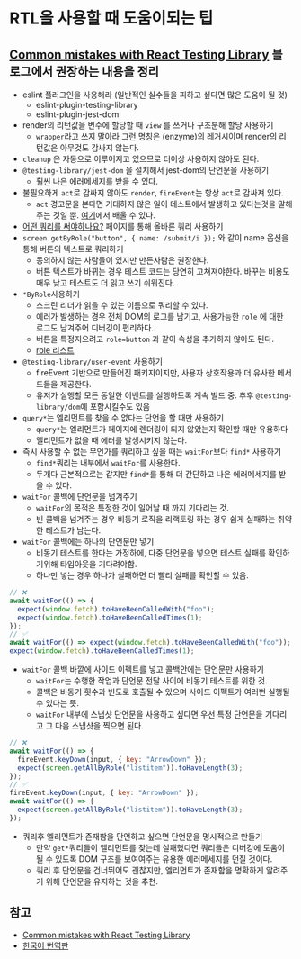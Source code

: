 # RTL을 사용할 때 도움이되는 팁

## [Common mistakes with React Testing Library](https://kentcdodds.com/blog/common-mistakes-with-react-testing-library) 블로그에서 권장하는 내용을 정리

- eslint 플러그인을 사용해라 (일반적인 실수들을 피하고 싶다면 많은 도움이 될 것)
    - eslint-plugin-testing-library
    - eslint-plugin-jest-dom
- render의 리턴값을 변수에 할당할 때 `view` 를 쓰거나 구조분해 할당 사용하기
    - `wrapper`라고 쓰지 말아라 그런 명칭은 (enzyme)의 레거시이며 render의 리턴값은 아무것도 감싸지 않는다.
- `cleanup` 은 자동으로 이루어지고 있으므로 더이상 사용하지 않아도 된다.
- `@testing-library/jest-dom` 을 설치해서 jest-dom의 단언문을 사용하기
    - 훨씬 나은 에러메세지를 받을 수 있다.
- 불필요하게 `act`로 감싸지 않아도 `render`, `fireEvent`는 항상 `act`로 감싸져 있다.
    - `act` 경고문을 본다면 기대하지 않은 일이 테스트에서 발생하고 있다는것을 말해주는 것일 뿐. [여기](https://kentcdodds.com/blog/fix-the-not-wrapped-in-act-warning)에서 배울 수 있다.
- [어떤 쿼리를 써야하나요?](https://testing-library.com/docs/queries/about/#priority) 페이지를 통해 올바른 쿼리 사용하기
- `screen.getByRole("button", { name: /submit/i });` 와 같이 name 옵션을 통해 버튼의 텍스트로 쿼리하기
    - 동의하지 않는 사람들이 있지만 만든사람은 권장한다.
    - 버튼 텍스트가 바뀌는 경우 테스트 코드는 당연히 고쳐져야한다. 바꾸는 비용도 매우 낮고 테스트도 더 읽고 쓰기 쉬워진다.
- `*ByRole`사용하기
    - 스크린 리더가 읽을 수 있는 이름으로 쿼리할 수 있다.
    - 에러가 발생하는 경우 전체 DOM의 로그를 남기고, 사용가능한 `role` 에 대한 로그도 남겨주어 디버깅이 편리하다.
    - 버튼을 특정지으려고 `role=button` 과 같이 속성을 추가하지 않아도 된다.
    - [role 리스트](https://developer.mozilla.org/en-US/docs/Web/Accessibility/ARIA/Roles)
- `@testing-library/user-event` 사용하기
    - fireEvent 기반으로 만들어진 패키지이지만, 사용자 상호작용과 더 유사한 메서드들을 제공한다.
    - 유저가 실행할 모든 동일한 이벤트를 실행하도록 계속 빌드 중. 추후 `@testing-library/dom`에 포함시킬수도 있음
- `query*`는 엘리먼트를 찾을 수 없다는 단언을 할 때만 사용하기
    - `query*`는 엘리먼트가 페이지에 렌더링이 되지 않았는지 확인할 때만 유용하다
    - 엘리먼트가 없을 때 에러를 발생시키지 않는다.
- 즉시 사용할 수 없는 무언가를 쿼리하고 싶을 때는 `waitFor`보다 `find*` 사용하기
    - `find*`쿼리는 내부에서 `waitFor`를 사용한다.
    - 두개다 근본적으로는 같지만 `find*`를 통해 더 간단하고 나은 에러메세지를 받을 수 있다.
- `waitFor` 콜백에 단언문을 넘겨주기
    - `waitFor`의 목적은 특정한 것이 일어날 때 까지 기다리는 것.
    - 빈 콜백을 넘겨주는 경우 비동기 로직을 리랙토링 하는 경우 쉽게 실패하는 취약한 테스트가 남는다.
- `waitFor` 콜백에는 하나의 단언문만 넣기
    - 비동기 테스트를 한다는 가정하에, 다중 단언문을 넣으면 테스트 실패를 확인하기위해 타임아웃을 기다려야함.
    - 하나만 넣는 경우 하나가 실패하면 더 빨리 실패를 확인할 수 있음.

```jsx
// ❌
await waitFor(() => {
  expect(window.fetch).toHaveBeenCalledWith("foo");
  expect(window.fetch).toHaveBeenCalledTimes(1);
});
// ✅
await waitFor(() => expect(window.fetch).toHaveBeenCalledWith("foo"));
expect(window.fetch).toHaveBeenCalledTimes(1);
```

- `waitFor` 콜백 바깥에 사이드 이펙트를 넣고 콜백안에는 단언문만 사용하기
    - `waitFor`는 수행한 작업과 단언문 전달 사이에 비동기 테스트를 위한 것.
    - 콜백은 비동기 횟수과 빈도로 호출될 수 있으며 사이드 이펙트가 여러번 실행될 수 있다는 뜻.
    - `waitFor` 내부에 스냅샷 단언문을 사용하고 싶다면 우선 특정 단언문을 기다리고 그 다음 스냅샷을 찍으면 된다.

```jsx
// ❌
await waitFor(() => {
  fireEvent.keyDown(input, { key: "ArrowDown" });
  expect(screen.getAllByRole("listitem")).toHaveLength(3);
});
// ✅
fireEvent.keyDown(input, { key: "ArrowDown" });
await waitFor(() => {
  expect(screen.getAllByRole("listitem")).toHaveLength(3);
});
```

- 쿼리후 엘리먼트가 존재함을 단언하고 싶으면 단언문을 명시적으로 만들기
    - 만약 `get*`쿼리들이 엘리먼트를 찾는데 실패했다면 쿼리들은 디버깅에 도움이 될 수 있도록 DOM 구조를 보여여주는 유용한 에러메세지를 던질 것이다.
    - 쿼리 후 단언문을 건너뛰어도 괜찮지만, 엘리먼트가 존재함을 명확하게 알려주기 위해 단언문을 유지하는 것을 추천.


## 참고
- [Common mistakes with React Testing Library](https://kentcdodds.com/blog/common-mistakes-with-react-testing-library)
- [한국어 번역판](https://seongry.github.io/2021/06-20-common-mistakes-with-rty/)